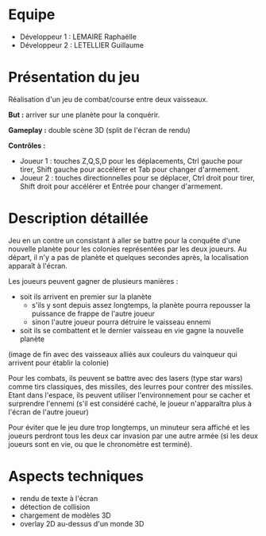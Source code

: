 # Equipe

- Développeur 1 : LEMAIRE Raphaëlle
- Développeur 2 : LETELLIER Guillaume


# Présentation du jeu
Réalisation d'un jeu de combat/course entre deux vaisseaux.

**But :** arriver sur une planète pour la conquérir.

**Gameplay :** double scène 3D (split de l'écran de rendu)

**Contrôles :**
- Joueur 1 : touches Z,Q,S,D pour les déplacements, Ctrl gauche pour tirer, Shift gauche pour accélérer et Tab pour changer d'armement.
- Joueur 2 : touches directionnelles pour se déplacer, Ctrl droit pour tirer, Shift droit pour accélérer et Entrée pour changer d'armement.


# Description détaillée
Jeu en un contre un consistant à aller se battre pour la conquête d'une nouvelle planète pour les colonies représentées par les deux joueurs. Au départ, il n'y a pas de planète et quelques secondes après, la localisation apparaît à l'écran.

Les joueurs peuvent gagner de plusieurs manières :
- soit ils arrivent en premier sur la planète
    - s'ils y sont depuis assez longtemps, la planète pourra repousser la puissance de frappe de l'autre joueur
    - sinon l'autre joueur pourra détruire le vaisseau ennemi
- soit ils se combattent et le dernier vaisseau en vie gagne la nouvelle planète

(image de fin avec des vaisseaux alliés aux couleurs du vainqueur qui arrivent pour établir la colonie)

Pour les combats, ils peuvent se battre avec des lasers (type star wars) comme tirs classiques, des missiles, des leurres pour contrer des missiles. Etant dans l'espace, ils peuvent utiliser l'environnement pour se cacher et surprendre l'ennemi (s'il est considéré caché, le joueur n'apparaîtra plus à l'écran de l'autre joueur)

Pour éviter que le jeu dure trop longtemps, un minuteur sera affiché et les joueurs perdront tous les deux car invasion par une autre armée (si les deux joueurs sont en vie, ou que le chronomètre est terminé).

# Aspects techniques
* rendu de texte à l'écran
* détection de collision
* chargement de modèles 3D
* overlay 2D au-dessus d'un monde 3D

